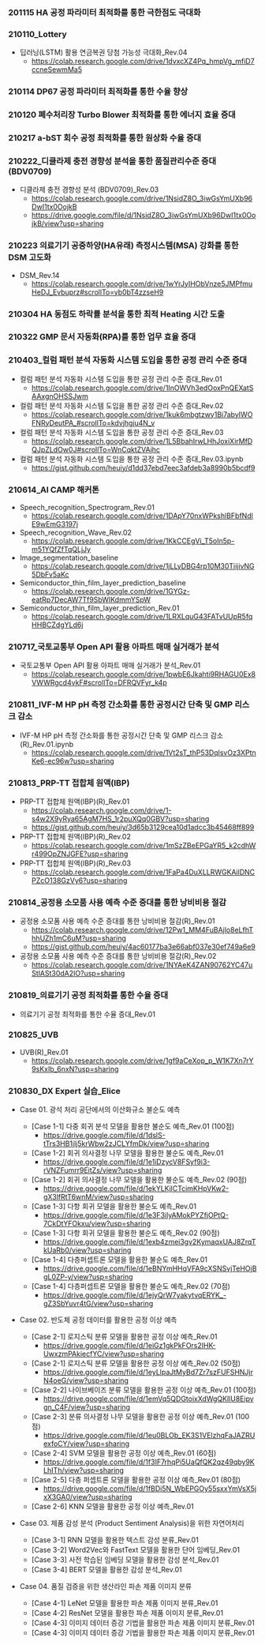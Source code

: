 ### 201115 HA 공정 파라미터 최적화를 통한 극한점도 극대화

### 210110_Lottery
- 딥러닝(LSTM) 활용 연금복권 당첨 가능성 극대화_Rev.04
  - https://colab.research.google.com/drive/1dvxcXZ4Pq_hmpVg_mfiD7ccneSewmMa5

### 210114 DP67 공정 파라미터 최적화를 통한 수율 향상

### 210120 폐수처리장 Turbo Blower 최적화를 통한 에너지 효율 증대

### 210217 a-bST 회수 공정 최적화를 통한 원상화 수율 증대

### 210222_디클라제 충전 경향성 분석을 통한 품질관리수준 증대 (BDV0709)
- 디클라제 충전 경향성 분석 (BDV0709)_Rev.03
  - https://colab.research.google.com/drive/1NsidZ8O_3iwGsYmUXb96DwI1tx0OojkB
  - https://drive.google.com/file/d/1NsidZ8O_3iwGsYmUXb96DwI1tx0OojkB/view?usp=sharing

### 210223 의료기기 공중하양(HA유래) 측정시스템(MSA) 강화를 통한 DSM 고도화
- DSM_Rev.14
  - https://colab.research.google.com/drive/1wYrJyIHObVnze5JMPfmuHeDJ_Evbuprz#scrollTo=yb0bT4zzseH9

### 210304 HA 동점도 하락률 분석을 통한 최적 Heating 시간 도출

### 210322 GMP 문서 자동화(RPA)를 통한 업무 효율 증대

### 210403_컬럼 패턴 분석 자동화 시스템 도입을 통한 공정 관리 수준 증대
- 컬럼 패턴 분석 자동화 시스템 도입을 통한 공정 관리 수준 증대_Rev.01
  - https://colab.research.google.com/drive/1InOWVh3edOoxPnQEXatSAAxgnOHSSJwm
- 컬럼 패턴 분석 자동화 시스템 도입을 통한 공정 관리 수준 증대_Rev.02
  - https://colab.research.google.com/drive/1kuk6mbgtzwy1Bi7abyIWOFNRyDeutPA_#scrollTo=kdvjhgju4N_v
- 컬럼 패턴 분석 자동화 시스템 도입을 통한 공정 관리 수준 증대_Rev.03
  - https://colab.research.google.com/drive/1L5BbahIrwLHhJoxiXirMfDQJpZLdOw0J#scrollTo=WnCqktZVAjhc
- 컬럼 패턴 분석 자동화 시스템 도입을 통한 공정 관리 수준 증대_Rev.03.ipynb
  - https://gist.github.com/heuiy/d1dd37ebd7eec3afdeb3a8990b5bcdf9

### 210614_AI CAMP 해커톤
- Speech_recognition_Spectrogram_Rev.01
  - https://colab.research.google.com/drive/1DApY70nxWPkshlBFbfNdlE9wEmG3197j
- Speech_recognition_Wave_Rev.02
  - https://colab.research.google.com/drive/1KkCCEgVi_T5oIn5p-m51YQfZfTqQLjJy
- Image_segmentation_baseline
  - https://colab.research.google.com/drive/1jLLyDBG4rp10M30TiijivNG5DbFv5aKc
- Semiconductor_thin_film_layer_prediction_baseline
  - https://colab.research.google.com/drive/1GYGz-eatRp7DecAW7Tf9SbWIKdmmYSpW
- Semiconductor_thin_film_layer_prediction_Rev.01
  - https://colab.research.google.com/drive/1LRXLquG43FATvUUpR5fqHHBCZdgYLd6j

### 210717_국토교통부 Open API 활용 아파트 매매 실거래가 분석
- 국토교통부 Open API 활용 아파트 매매 실거래가 분석_Rev.01
  - https://colab.research.google.com/drive/1pwbE6Jkahti9RHAGU0Ex8VWWRgcd4vkF#scrollTo=DFRQVFyr_k4p

### 210811_IVF-M HP pH 측정 간소화를 통한 공정시간 단축 및 GMP 리스크 감소
- IVF-M HP pH 측정 간소화를 통한 공정시간 단축 및 GMP 리스크 감소(R)_Rev.01.ipynb
  - https://colab.research.google.com/drive/1Vt2sT_thP53DqlsvOz3XPtnKe6-ec96w?usp=sharing

### 210813_PRP-TT 접합체 원액(IBP)
- PRP-TT 접합체 원액(IBP)(R)_Rev.01
  - https://colab.research.google.com/drive/1-s4w2X9yRya65AgM7HS_1r2puXQq0GBV?usp=sharing
  - https://gist.github.com/heuiy/3d65b3129cea10d1adcc3b45468ff899
- PRP-TT 접합체 원액(IBP)(R)_Rev.02
  - https://colab.research.google.com/drive/1mSzZBeEPGaYR5_k2cdhWr499OpZNJGFE?usp=sharing
- PRP-TT 접합체 원액(IBP)(R)_Rev.03
  - https://colab.research.google.com/drive/1FaPa4DuXLLRWGKAilDNCPZcO138GzVy6?usp=sharing

### 210814_공정용 소모품 사용 예측 수준 증대를 통한 낭비비용 절감
- 공정용 소모품 사용 예측 수준 증대를 통한 낭비비용 절감(R)_Rev.01
  - https://colab.research.google.com/drive/12Pw1_MM4FuBAjlo8eLfhThhUZh1mC6uM?usp=sharing
  - https://gist.github.com/heuiy/4ac60177ba3e66abf037e30ef749a6e9
- 공정용 소모품 사용 예측 수준 증대를 통한 낭비비용 절감(R)_Rev.02
  - https://colab.research.google.com/drive/1NYAeK4ZAN90762YC47uStlASt30dA2IO?usp=sharing

### 210819_의료기기 공정 최적화를 통한 수율 증대
- 의료기기 공정 최적화를 통한 수율 증대_Rev.01

### 210825_UVB
- UVB(R)_Rev.01
  - https://colab.research.google.com/drive/1gf9aCeXop_p_W1K7Xn7rY9sKxIb_6nxN?usp=sharing

### 210830_DX Expert 실습_Elice
- Case 01. 광석 처리 공단에서의 이산화규소 불순도 예측
    - [Case 1-1] 다중 회귀 분석 모델을 활용한 불순도 예측_Rev.01 (100점)
      - https://drive.google.com/file/d/1dslS-tTrs3HB1jlj5krWbw2zJCLYfmDk/view?usp=sharing
    - [Case 1-2] 회귀 의사결정 나무 모델을 활용한 불순도 예측_Rev.01
      - https://drive.google.com/file/d/1e1iDzycV8FSyf9i3-rVNZFumrr9EitZs/view?usp=sharing
    - [Case 1-2] 회귀 의사결정 나무 모델을 활용한 불순도 예측_Rev.02 (90점)
      - https://drive.google.com/file/d/1ekYLKjlCTcimKHpVKw2-gX3lfRtT6wnM/view?usp=sharing
    - [Case 1-3] 다항 회귀 모델을 활용한 불순도 예측_Rev.01
      - https://drive.google.com/file/d/1e3F3ilyAMokPYZfjOPtQ-7CkDtYFOkxu/view?usp=sharing
    - [Case 1-3] 다항 회귀 모델을 활용한 불순도 예측_Rev.02 (90점)
      - https://drive.google.com/file/d/1exb4zmei3gv2KymaqxUAJ8ZrqTkUaRb0/view?usp=sharing
    - [Case 1-4] 다층퍼셉트론 모델을 활용한 불순도 예측_Rev.01 
      - https://drive.google.com/file/d/1eBNYmHHqVFA9cXSNSvjTeHOjBgL0ZP-y/view?usp=sharing
    - [Case 1-4] 다층퍼셉트론 모델을 활용한 불순도 예측_Rev.02 (70점)
      - https://drive.google.com/file/d/1ejyQrW7yakytvqERYK_-gZ3SbYuvr4tG/view?usp=sharing

- Case 02. 반도체 공정 데이터를 활용한 공정 이상 예측
    - [Case 2-1] 로지스틱 분류 모델을 활용한 공정 이상 예측_Rev.01
      - https://drive.google.com/file/d/1eiGz1gkPkFOrs2IHK-UwxzmPAkiecfYC/view?usp=sharing
    - [Case 2-1] 로지스틱 분류 모델을 활용한 공정 이상 예측_Rev.02 (50점)
      - https://drive.google.com/file/d/1eyLlpaJtMyBd7Zr7szFUFSHNJjrN4oeG/view?usp=sharing
    - [Case 2-2] 나이브베이즈 분류 모델을 활용한 공정 이상 예측_Rev.01 (100점)
      - https://drive.google.com/file/d/1emVq5QDGtoixXdWgQKllU8Eipvgn_C4F/view?usp=sharing
    - [Case 2-3] 분류 의사결정 나무 모델을 활용한 공정 이상 예측_Rev.01 (100점)
      - https://drive.google.com/file/d/1eu0BLOb_EK3S1VElzhqFaJAZRUexfoCY/view?usp=sharing
    - [Case 2-4] SVM 모델을 활용한 공정 이상 예측_Rev.01 (60점)
      - https://drive.google.com/file/d/1f3IF7rhqPi5UaQfQK2qz49qby9KLhITh/view?usp=sharing
    - [Case 2-5] 다층 퍼셉트론 모델을 활용한 공정 이상 예측_Rev.01 (80점)
      - https://drive.google.com/file/d/1fBDi5N_WbEPGOy55sxxYmVsX5jxX3GA0/view?usp=sharing
    - [Case 2-6] KNN 모델을 활용한 공정 이상 예측_Rev.01

- Case 03. 제품 감성 분석 (Product Sentiment Analysis)을 위한 자연어처리
    - [Case 3-1] RNN 모델을 활용한 텍스트 감성 분류_Rev.01
    - [Case 3-2] Word2Vec와 FastText 모델을 활용한 단어 임베딩_Rev.01
    - [Case 3-3] 사전 학습된 임베딩 모델을 활용한 감성 분석_Rev.01
    - [Case 3-4] BERT 모델을 활용한 감성 분석_Rev.01

- Case 04. 품질 검증을 위한 생산라인 파손 제품 이미지 분류
    - [Case 4-1] LeNet 모델을 활용한 파손 제품 이미지 분류_Rev.01
    - [Case 4-2] ResNet 모델을 활용한 파손 제품 이미지 분류_Rev.01
    - [Case 4-3] 이미지 데이터 증강 기법을 활용한 파손 제품 이미지 분류_Rev.01
    - [Case 4-3] 이미지 데이터 증강 기법을 활용한 파손 제품 이미지 분류_Rev.01
